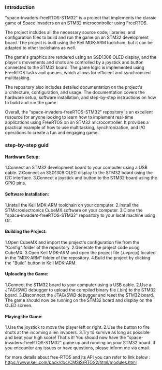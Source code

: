 ### Introduction
"space-invaders-freeRTOS-STM32" is a project that implements the classic game of Space Invaders on an STM32 microcontroller using FreeRTOS.

The project includes all the necessary source code, libraries, and configuration files to build and run the game on an STM32 development board. The project is built using the Keil MDK-ARM toolchain, but it can be adapted to other toolchains as well.

The game's graphics are rendered using an SSD1306 OLED display, and the player's movements and shots are controlled by a joystick and button connected to the STM32 board. The game logic is implemented using FreeRTOS tasks and queues, which allows for efficient and synchronized multitasking.

The repository also includes detailed documentation on the project's architecture, configuration, and usage. The documentation covers the hardware setup, software installation, and step-by-step instructions on how to build and run the game.

Overall, the "space-invaders-freeRTOS-STM32" repository is an excellent resource for anyone looking to learn how to implement real-time applications using FreeRTOS on an STM32 microcontroller. It provides a practical example of how to use multitasking, synchronization, and I/O operations to create a fun and engaging game.

### step-by-step guid
#### Hardware Setup:

1.Connect an STM32 development board to your computer using a USB cable.
2.Connect an SSD1306 OLED display to the STM32 board using the I2C interface.
3.Connect a joystick and button to the STM32 board using the GPIO pins.

#### Software Installation:

1.Install the Keil MDK-ARM toolchain on your computer.
2.Install the STMicroelectronics CubeMX software on your computer.
3.Clone the "space-invaders-freeRTOS-STM32" repository to your local machine using Git.

#### Building the Project:

1.Open CubeMX and import the project's configuration file from the "Config" folder of the repository.
2.Generate the project code using CubeMX.
3.Open Keil MDK-ARM and open the project file (.uvprojx) located in the "MDK-ARM" folder of the repository.
4.Build the project by clicking the "Build" button in Keil MDK-ARM.
#### Uploading the Game:

1.Connect the STM32 board to your computer using a USB cable.
2.Use a JTAG/SWD debugger to upload the compiled binary file (.bin) to the STM32 board.
3.Disconnect the JTAG/SWD debugger and reset the STM32 board.
The game should now be running on the STM32 board and display on the OLED screen.

#### Playing the Game:

1.Use the joystick to move the player left or right.
2.Use the button to fire shots at the incoming alien invaders.
3.Try to survive as long as possible and beat your high score!
That's it! You should now have the "space-invaders-freeRTOS-STM32" game up and running on your STM32 board. If you encounter any issues or have questions, please inform me via email.

for more details about free-RTOS and its API you can refer to link below :
https://www.keil.com/pack/doc/CMSIS/RTOS2/html/modules.html
